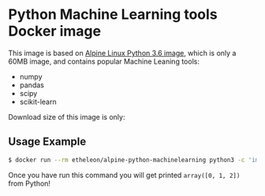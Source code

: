 
Python Machine Learning tools Docker image
==========================================

This image is based on
[Alpine Linux Python 3.6 image](https://hub.docker.com/r/etheleon/alpine-python3/),
which is only a 60MB image, and contains popular Machine Leaning tools:

* numpy
* pandas
* scipy
* scikit-learn

Download size of this image is only:



Usage Example
-------------

```bash
$ docker run --rm etheleon/alpine-python-machinelearning python3 -c 'import numpy; print(numpy.arange(3))'
```

Once you have run this command you will get printed `array([0, 1, 2])` from Python!

